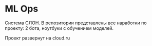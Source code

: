# ML Ops

Система СЛОН. В репозитории представлены все наработки по проекту: 2 бота, ноутбуки с обучением моделей. 

Проект развернут на cloud.ru
